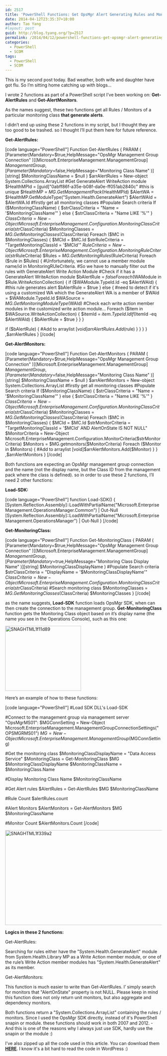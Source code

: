 ```yaml
---
id: 2517
title: 'PowerShell Functions: Get OpsMgr Alert Generating Rules and Monitors'
date: 2014-04-12T23:35:37+10:00
author: Tao Yang
#layout: post
guid: http://blog.tyang.org/?p=2517
permalink: /2014/04/12/powershell-functions-get-opsmgr-alert-generating-rules-monitors/
categories:
  - PowerShell
  - SCOM
tags:
  - PowerShell
  - SCOM
---
```

This is my second post today. Bad weather, both wife and daughter have got flu. So I’m sitting home catching up with blogs…

I wrote 2 functions as part of a PowerShell script I’ve been working on: <strong>Get-AlertRules</strong> and <strong>Get-AlertMonitors</strong>.

As the names suggest, these two functions get all Rules / Monitors of a particular monitoring class <strong>that generate alerts</strong>.

I didn’t end up using these 2 functions in my script, but I thought they are too good to be trashed. so I thought I’ll put them here for future reference.

<strong>Get-AlertRules:</strong>

[code language="PowerShell"]
Function Get-AlertRules
{
PARAM (
[Parameter(Mandatory=$true,HelpMessage="OpsMgr Management Group Connection" )][Microsoft.EnterpriseManagement.ManagementGroup] $ManagementGroup,
[Parameter(Mandatory=$false,HelpMessage="Monitoring Class Name" )][string] $MonitoringClassName = $null
)
$arrAlertRules = New-object System.Collections.ArrayList
#Get GenerateAlert WriteAction module
$HealthMPId = [guid]"0abff86f-a35e-b08f-da0e-ff051ab2840c" #this is unique
$HealthMP = $MG.GetManagementPack($HealthMPId)
$AlertWA = $HealthMP.GetModuleType("System.Health.GenerateAlert")
$AlertWAId = $AlertWA.Id
#firstly get all monitoring classes
#Populate Search criteria
If ($MonitoringClassName)
{
$strClassCriteria = "Name = '$MonitoringClassName'"
} else {
$strClassCriteria = "Name LIKE '%'"
}
$ClassCriteria = New-Object Microsoft.EnterpriseManagement.Configuration.MonitoringClassCriteria($strClassCriteria)
$MonitoringClasses = $MG.GetMonitoringClasses($ClassCriteria)
Foreach ($MC in $MonitoringClasses)
{
$MCId = $MC.Id
$strRuleCriteria = "TargetMonitoringClassId = '$MCId'"
$RuleCriteria = New-Object Microsoft.EnterpriseManagement.Configuration.MonitoringRuleCriteria($strRuleCriteria)
$Rules = $MG.GetMonitoringRules($RuleCriteria)
Foreach ($rule in $Rules)
{
#Unfortunately, we cannot use a member module name/id in MonitoringRUleCriteria.
#So we have to manually filter out the rules with GenerateAlert Write Action Module
#Check if it has a GenerateAlert WriteAction module
$bAlertRule = $false
Foreach ($WAModule in $Rule.WriteActionCollection)
{
if ($WAModule.TypeId.Id -eq $AlertWAId)
{
#this rule generates alert
$bAlertRule = $true
} else {
#need to detect if it's using a customized WA which the GenerateAlert WA is a member of
$WAId = $WAModule.TypeId.Id
$WASource = $MG.GetMonitoringModuleType($WAId)
#Check each write action member modules in the customized write action module...
Foreach ($item in $WASource.WriteActionCollection)
{
$itemId = $item.TypeId.Id
If ($ItemId -eq $AlertWAId)
{
$bAlertRule = $true
}
}
}

if ($bAlertRule)
{
#Add to arraylist
[void]$arrAlertRules.Add($rule)
}
}
}
}
,$arrAlertRules
}
[/code]

<strong>Get-AlertMonitors:</strong>

[code language="PowerShell"]
Function Get-AlertMonitors
{
PARAM (
[Parameter(Mandatory=$true,HelpMessage="OpsMgr Management Group Connection" )][Microsoft.EnterpriseManagement.ManagementGroup] $ManagementGroup,
[Parameter(Mandatory=$false,HelpMessage="Monitoring Class Name" )][string] $MonitoringClassName = $null
)
$arrAlertMonitors = New-object System.Collections.ArrayList
#firstly get all monitoring classes
#Populate Search criteria
If ($MonitoringClassName)
{
$strClassCriteria = "Name = '$MonitoringClassName'"
} else {
$strClassCriteria = "Name LIKE '%'"
}
$ClassCriteria = New-Object Microsoft.EnterpriseManagement.Configuration.MonitoringClassCriteria($strClassCriteria)
$MonitoringClasses = $MG.GetMonitoringClasses($ClassCriteria)
Foreach ($MC in $MonitoringClasses)
{
$MCId = $MC.Id
$strMonitorCriteria = "TargetMonitoringClassId = '$MCId' AND AlertOnState IS NOT NULL"
$MonitorCriteria = New-Object Microsoft.EnterpriseManagement.Configuration.MonitorCriteria($strMonitorCriteria)
$Monitors = $MG.getmonitors($MonitorCriteria)
Foreach ($Monitor in $Monitors)
{
#Add to arraylist
[void]$arrAlertMonitors.Add($Monitor)
}
}
,$arrAlertMonitors
}
[/code]

Both functions are expecting an OpsMgr management group connection and the name (not the display name, but the Class ID from the management pack where the class is defined). so in order to use these 2 functions, I’ll need 2 other functions:

<strong>Load-SDK:</strong>

[code language="PowerShell"]
function Load-SDK()
{
[System.Reflection.Assembly]::LoadWithPartialName("Microsoft.EnterpriseManagement.OperationsManager.Common") | Out-Null
[System.Reflection.Assembly]::LoadWithPartialName("Microsoft.EnterpriseManagement.OperationsManager") | Out-Null
}
[/code]

<strong>Get-MonitoringClass:</strong>

[code language="PowerShell"]
Function Get-MonitoringClass
{
PARAM (
[Parameter(Mandatory=$true,HelpMessage="OpsMgr Management Group Connection" )][Microsoft.EnterpriseManagement.ManagementGroup] $ManagementGroup,
[Parameter(Mandatory=$true,HelpMessage="Monitoring Class Display Name" )][string] $MonitoringClassDisplayName
)
#Populate Search criteria
$strClassCriteria = "DisplayName = '$MonitoringClassDisplayName'"
$ClassCriteria = New-Object Microsoft.EnterpriseManagement.Configuration.MonitoringClassCriteria($strClassCriteria)
#Search monitoring class
$MonitoringClasses = $MG.GetMonitoringClasses($ClassCriteria)
$MonitoringClasses
}
[/code]

as the name suggests, <strong>Load-SDK</strong> function loads OpsMgr SDK, when can then create the connection to the management group. <strong>Get-MonitoringClass</strong> function gets the Monitoring Class object based on it’s display name (the name you see in the Operations Console), such as this one:

<a href="http://blog.tyang.org/wp-content/uploads/2014/04/SNAGHTML1f11d89.png"><img style="display: inline; border: 0px;" title="SNAGHTML1f11d89" alt="SNAGHTML1f11d89" src="http://blog.tyang.org/wp-content/uploads/2014/04/SNAGHTML1f11d89_thumb.png" width="244" height="208" border="0" /></a>

Here’s an example of how to these functions:

[code language="PowerShell"]
#Load SDK DLL's
Load-SDK

#Connect to the management group via management server "OpsMgrMS01":
$MGConnSetting = New-Object Microsoft.EnterpriseManagement.ManagementGroupConnectionSettings("OPSMGRMS01")
$MG = New-Object Microsoft.EnterpriseManagement.ManagementGroup($MGConnSetting)

#Get the monitoring class
$MonitoringClassDisplayName = "Data Access Service"
$MonitoringClass = Get-MonitoringClass $MG $MonitoringClassDisplayName
$MonitoringClassName = $MonitoringClass.Name

#Display Monitoring Class Name
$MonitoringClassName

#Get Alert rules
$AlertRules = Get-AlertRules $MG $MonitoringClassName

#Rule Count
$alertRules.count

#Alert Monitors
$AlertMonitors = Get-AlertMonitors $MG $MonitoringClassName

#Monitor Count
$AlertMonitors.Count
[/code]

<a href="http://blog.tyang.org/wp-content/uploads/2014/04/SNAGHTML1f339a2.png"><img style="display: inline; border: 0px;" title="SNAGHTML1f339a2" alt="SNAGHTML1f339a2" src="http://blog.tyang.org/wp-content/uploads/2014/04/SNAGHTML1f339a2_thumb.png" width="580" height="304" border="0" /></a>

<strong>Logics in these 2 functions:</strong>

Get-AlertRules:

Searching for rules either have the "System.Health.GenerateAlert" module from System.Health.Library MP as a Write Action member module, or one of the rule’s Write Action member modules has "System.Health.GenerateAlert" as its member.

Get-AlertMonitors:

This function is much easier to write than Get-AlertRules. I’ simply search for monitors that "AlertOnState" property is not NULL. Please keep in mind this function does not only return unit monitors, but also aggregate and dependency monitors.

Both functions return a "System.Collections.ArrayList" containing the rules / monitors. Since I used the OpsMgr SDK directly, instead of it's PowerShell snapin or module. these functions should work in both 2007 and 2012. - And this is one of the reasons why I always just use SDK, hardly use the snapin or the module :)

I've also zipped up all the code used in this article. You can download them <a href="http://blog.tyang.org/wp-content/uploads/2014/04/GetAlertRulesAndMonitors.zip"><strong>HERE</strong></a>. I know it's a bit hard to read the code in WordPress :)